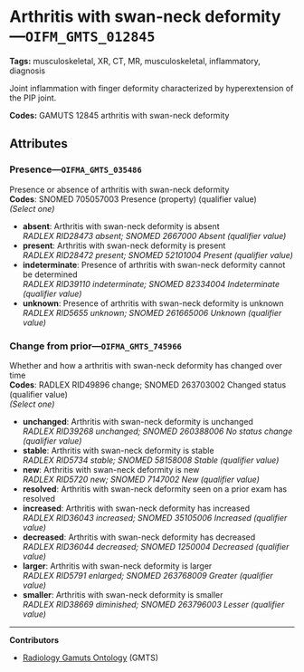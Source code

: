 # Arthritis with swan-neck deformity—`OIFM_GMTS_012845`

**Tags:** musculoskeletal, XR, CT, MR, musculoskeletal, inflammatory, diagnosis

Joint inflammation with finger deformity characterized by hyperextension of the PIP joint.

**Codes:** GAMUTS 12845 arthritis with swan-neck deformity

## Attributes

### Presence—`OIFMA_GMTS_035486`

Presence or absence of arthritis with swan-neck deformity  
**Codes**: SNOMED 705057003 Presence (property) (qualifier value)  
*(Select one)*

- **absent**: Arthritis with swan-neck deformity is absent  
_RADLEX RID28473 absent; SNOMED 2667000 Absent (qualifier value)_
- **present**: Arthritis with swan-neck deformity is present  
_RADLEX RID28472 present; SNOMED 52101004 Present (qualifier value)_
- **indeterminate**: Presence of arthritis with swan-neck deformity cannot be determined  
_RADLEX RID39110 indeterminate; SNOMED 82334004 Indeterminate (qualifier value)_
- **unknown**: Presence of arthritis with swan-neck deformity is unknown  
_RADLEX RID5655 unknown; SNOMED 261665006 Unknown (qualifier value)_

### Change from prior—`OIFMA_GMTS_745966`

Whether and how a arthritis with swan-neck deformity has changed over time  
**Codes**: RADLEX RID49896 change; SNOMED 263703002 Changed status (qualifier value)  
*(Select one)*

- **unchanged**: Arthritis with swan-neck deformity is unchanged  
_RADLEX RID39268 unchanged; SNOMED 260388006 No status change (qualifier value)_
- **stable**: Arthritis with swan-neck deformity is stable  
_RADLEX RID5734 stable; SNOMED 58158008 Stable (qualifier value)_
- **new**: Arthritis with swan-neck deformity is new  
_RADLEX RID5720 new; SNOMED 7147002 New (qualifier value)_
- **resolved**: Arthritis with swan-neck deformity seen on a prior exam has resolved  
- **increased**: Arthritis with swan-neck deformity has increased  
_RADLEX RID36043 increased; SNOMED 35105006 Increased (qualifier value)_
- **decreased**: Arthritis with swan-neck deformity has decreased  
_RADLEX RID36044 decreased; SNOMED 1250004 Decreased (qualifier value)_
- **larger**: Arthritis with swan-neck deformity is larger  
_RADLEX RID5791 enlarged; SNOMED 263768009 Greater (qualifier value)_
- **smaller**: Arthritis with swan-neck deformity is smaller  
_RADLEX RID38669 diminished; SNOMED 263796003 Lesser (qualifier value)_

---

**Contributors**

- [Radiology Gamuts Ontology](https://gamuts.net/) (GMTS)
